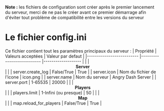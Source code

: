 <!-- TITLE: Configuration -->
<!-- SUBTITLE: La configuration du serveur -->

**Note :** les fichiers de configuration sont créer après le premier lancement du serveur, merci de ne pas le créer avant ce premier démarrage afin d'éviter tout problème de compatibilité entre les versions du serveur

# Le fichier config.ini
Ce fichier contient tout les paramètres principaux du serveur :
| Propriété                	| Valeurs acceptées         	| Valeur par defaut 	|
|--------------------------	|---------------------------	|-------------------	|
|                          	|         <span style="display: flex; justify-content: center; align-items: center;">**Server**</span>        	|                   	|
| server.create_log        	| False/True                	| True              	|
| server.icon              	| Nom du fichier de l'icone 	| icon.png          	|
| <span>server.name</span> 	| Nom du serveur            	| Angry Dash Server 	|
| server.port              	| 1-65535                   	| 20000             	|
|                          	|        <span style="display: flex; justify-content: center; align-items: center;">**Players**</span>        	|                   	|
| players.limit            	| 1-Infini (ou presque)     	| 50                	|
|                          	|          <span style="display: flex; justify-content: center; align-items: center;">**Map**</span>          	|                   	|
| map.reload_for_players   	| False/True                	| True              	|
